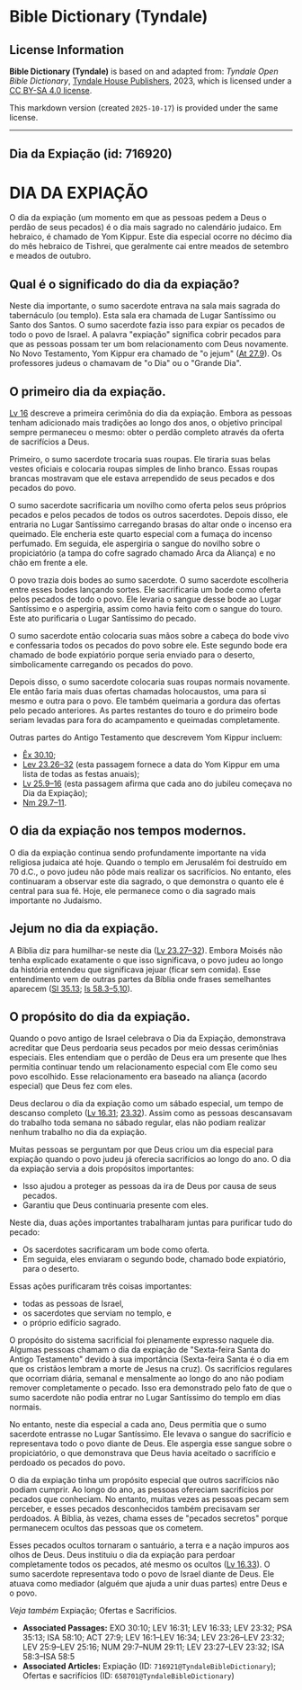 # Bible Dictionary (Tyndale)

## License Information

**Bible Dictionary (Tyndale)** is based on and adapted from: _Tyndale Open Bible Dictionary_, [Tyndale House Publishers](https://tyndaleopenresources.com/), 2023, which is licensed under a [CC BY-SA 4.0 license](https://creativecommons.org/licenses/by-sa/4.0/legalcode.en).

This markdown version (created `2025-10-17`) is provided under the same license.



--------------------------------

## Dia da Expiação (id: 716920)

DIA DA EXPIAÇÃO
===============

O dia da expiação (um momento em que as pessoas pedem a Deus o perdão de seus pecados) é o dia mais sagrado no calendário judaico. Em hebraico, é chamado de Yom Kippur. Este dia especial ocorre no décimo dia do mês hebraico de Tishrei, que geralmente cai entre meados de setembro e meados de outubro.

Qual é o significado do dia da expiação?
----------------------------------------

Neste dia importante, o sumo sacerdote entrava na sala mais sagrada do tabernáculo (ou templo). Esta sala era chamada de Lugar Santíssimo ou Santo dos Santos. O sumo sacerdote fazia isso para expiar os pecados de todo o povo de Israel. A palavra "expiação" significa cobrir pecados para que as pessoas possam ter um bom relacionamento com Deus novamente. No Novo Testamento, Yom Kippur era chamado de "o jejum" ([At 27\.9](https://ref.ly/Acts27:9)). Os professores judeus o chamavam de "o Dia" ou o "Grande Dia".

O primeiro dia da expiação.
---------------------------

[Lv 16](https://ref.ly/Lev16:1-Lev16:34) descreve a primeira cerimônia do dia da expiação. Embora as pessoas tenham adicionado mais tradições ao longo dos anos, o objetivo principal sempre permaneceu o mesmo: obter o perdão completo através da oferta de sacrifícios a Deus.

Primeiro, o sumo sacerdote trocaria suas roupas. Ele tiraria suas belas vestes oficiais e colocaria roupas simples de linho branco. Essas roupas brancas mostravam que ele estava arrependido de seus pecados e dos pecados do povo.

O sumo sacerdote sacrificaria um novilho como oferta pelos seus próprios pecados e pelos pecados de todos os outros sacerdotes. Depois disso, ele entraria no Lugar Santíssimo carregando brasas do altar onde o incenso era queimado. Ele encheria este quarto especial com a fumaça do incenso perfumado. Em seguida, ele aspergiria o sangue do novilho sobre o propiciatório (a tampa do cofre sagrado chamado Arca da Aliança) e no chão em frente a ele.

O povo trazia dois bodes ao sumo sacerdote. O sumo sacerdote escolheria entre esses bodes lançando sortes. Ele sacrificaria um bode como oferta pelos pecados de todo o povo. Ele levaria o sangue desse bode ao Lugar Santíssimo e o aspergiria, assim como havia feito com o sangue do touro. Este ato purificaria o Lugar Santíssimo do pecado.

O sumo sacerdote então colocaria suas mãos sobre a cabeça do bode vivo e confessaria todos os pecados do povo sobre ele. Este segundo bode era chamado de bode expiatório porque seria enviado para o deserto, simbolicamente carregando os pecados do povo.

Depois disso, o sumo sacerdote colocaria suas roupas normais novamente. Ele então faria mais duas ofertas chamadas holocaustos, uma para si mesmo e outra para o povo. Ele também queimaria a gordura das ofertas pelo pecado anteriores. As partes restantes do touro e do primeiro bode seriam levadas para fora do acampamento e queimadas completamente.

Outras partes do Antigo Testamento que descrevem Yom Kippur incluem:

* [Êx 30\.10](https://ref.ly/Exod30:10);
* [Lev 23\.26–32](https://ref.ly/Lev23:26-Lev23:32) (esta passagem fornece a data do Yom Kippur em uma lista de todas as festas anuais);
* [Lv 25\.9–16](https://ref.ly/Lev25:9-Lev25:16) (esta passagem afirma que cada ano do jubileu começava no Dia da Expiação);
* [Nm 29\.7–11](https://ref.ly/Num29:7-Num29:11).

O dia da expiação nos tempos modernos.
--------------------------------------

O dia da expiação continua sendo profundamente importante na vida religiosa judaica até hoje. Quando o templo em Jerusalém foi destruído em 70 d.C., o povo judeu não pôde mais realizar os sacrifícios. No entanto, eles continuaram a observar este dia sagrado, o que demonstra o quanto ele é central para sua fé. Hoje, ele permanece como o dia sagrado mais importante no Judaísmo.

Jejum no dia da expiação.
-------------------------

A Bíblia diz para humilhar\-se neste dia ([Lv 23\.27–32](https://ref.ly/Lev23:27-Lev23:32)). Embora Moisés não tenha explicado exatamente o que isso significava, o povo judeu ao longo da história entendeu que significava jejuar (ficar sem comida). Esse entendimento vem de outras partes da Bíblia onde frases semelhantes aparecem ([Sl 35\.13](https://ref.ly/Ps35:13); [Is 58\.3](https://ref.ly/Isa58:3-Isa58:5,Isa58:10)[–](https://ref.ly/Isa58:3-Isa58:5)[5,10](https://ref.ly/Isa58:3-Isa58:5,Isa58:10)).

O propósito do dia da expiação.
-------------------------------

Quando o povo antigo de Israel celebrava o Dia da Expiação, demonstrava acreditar que Deus perdoaria seus pecados por meio dessas cerimônias especiais. Eles entendiam que o perdão de Deus era um presente que lhes permitia continuar tendo um relacionamento especial com Ele como seu povo escolhido. Esse relacionamento era baseado na aliança (acordo especial) que Deus fez com eles.

Deus declarou o dia da expiação como um sábado especial, um tempo de descanso completo ([Lv 16\.31](https://ref.ly/Lev16:31); [23\.32](https://ref.ly/Lev23:32)). Assim como as pessoas descansavam do trabalho toda semana no sábado regular, elas não podiam realizar nenhum trabalho no dia da expiação.

Muitas pessoas se perguntam por que Deus criou um dia especial para expiação quando o povo judeu já oferecia sacrifícios ao longo do ano. O dia da expiação servia a dois propósitos importantes:

* Isso ajudou a proteger as pessoas da ira de Deus por causa de seus pecados.
* Garantiu que Deus continuaria presente com eles.

Neste dia, duas ações importantes trabalharam juntas para purificar tudo do pecado:

* Os sacerdotes sacrificaram um bode como oferta.
* Em seguida, eles enviaram o segundo bode, chamado bode expiatório, para o deserto.

Essas ações purificaram três coisas importantes:

* todas as pessoas de Israel,
* os sacerdotes que serviam no templo, e
* o próprio edifício sagrado.

O propósito do sistema sacrificial foi plenamente expresso naquele dia. Algumas pessoas chamam o dia da expiação de "Sexta\-feira Santa do Antigo Testamento" devido à sua importância (Sexta\-feira Santa é o dia em que os cristãos lembram a morte de Jesus na cruz). Os sacrifícios regulares que ocorriam diária, semanal e mensalmente ao longo do ano não podiam remover completamente o pecado. Isso era demonstrado pelo fato de que o sumo sacerdote não podia entrar no Lugar Santíssimo do templo em dias normais.

No entanto, neste dia especial a cada ano, Deus permitia que o sumo sacerdote entrasse no Lugar Santíssimo. Ele levava o sangue do sacrifício e representava todo o povo diante de Deus. Ele aspergia esse sangue sobre o propiciatório, o que demonstrava que Deus havia aceitado o sacrifício e perdoado os pecados do povo.

O dia da expiação tinha um propósito especial que outros sacrifícios não podiam cumprir. Ao longo do ano, as pessoas ofereciam sacrifícios por pecados que conheciam. No entanto, muitas vezes as pessoas pecam sem perceber, e esses pecados desconhecidos também precisavam ser perdoados. A Bíblia, às vezes, chama esses de "pecados secretos" porque permanecem ocultos das pessoas que os cometem.

Esses pecados ocultos tornaram o santuário, a terra e a nação impuros aos olhos de Deus. Deus instituiu o dia da expiação para perdoar completamente todos os pecados, até mesmo os ocultos ([Lv 16\.33](https://ref.ly/Lev16:33)). O sumo sacerdote representava todo o povo de Israel diante de Deus. Ele atuava como mediador (alguém que ajuda a unir duas partes) entre Deus e o povo.

*Veja também* Expiação; Ofertas e Sacrifícios.

* **Associated Passages:** EXO 30:10; LEV 16:31; LEV 16:33; LEV 23:32; PSA 35:13; ISA 58:10; ACT 27:9; LEV 16:1–LEV 16:34; LEV 23:26–LEV 23:32; LEV 25:9–LEV 25:16; NUM 29:7–NUM 29:11; LEV 23:27–LEV 23:32; ISA 58:3–ISA 58:5
* **Associated Articles:** Expiação (ID: `716921@TyndaleBibleDictionary`); Ofertas e sacrifícios (ID: `658701@TyndaleBibleDictionary`)

